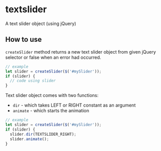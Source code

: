 # textslider
A text slider object (using jQuery)

## How to use
`createSlider` method returns a new text slider object from given jQuery selector or false when an error had occurred.

```js
// example
let slider = createSlider($('#mySlider'));
if (slider) {
  // code using slider
}
```

Text slider object comes with two functions:
* `dir` - which takes LEFT or RIGHT constant as an argument
* `animate` - which starts the animation

```js
// example
let slider = createSlider($('#mySlider'));
if (slider) {
  slider.dir(TEXTSLIDER_RIGHT);
  slider.animate();
}
```
